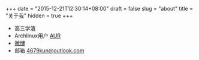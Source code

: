 +++
date = "2015-12-21T12:30:14+08:00"
draft = false
slug = "about"
title = "关于我"
hidden = true
+++
 - 高三学渣
 - Archlinux用户 [AUR](https://aur.archlinux.org/account/4679kun/)
 - [微博](http://weibo.cn/u/1963942417)
 - 邮箱 4679kun@outlook.com